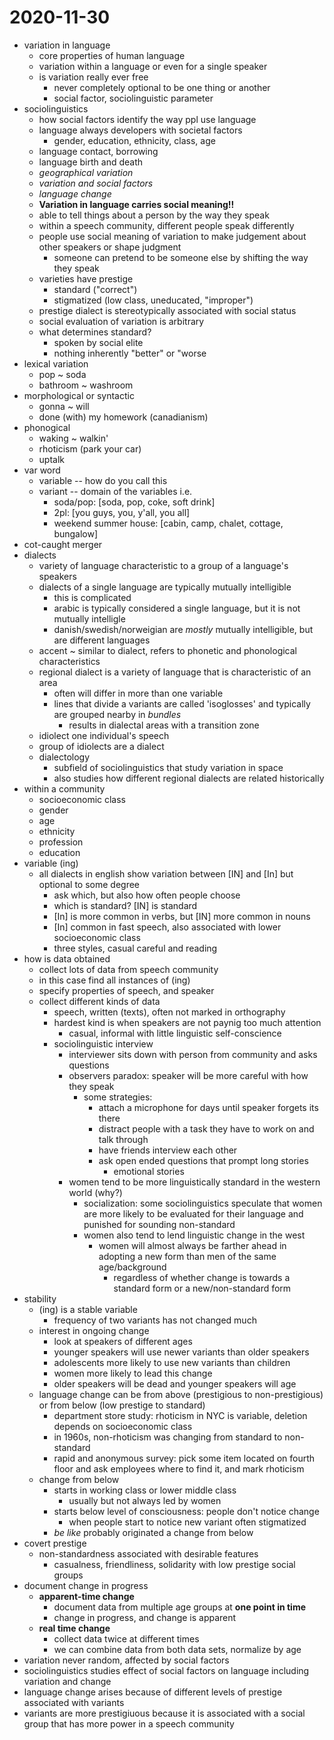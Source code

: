 # 2020-11-30 

* variation in language
  * core properties of human language
  * variation within a language or even for a single speaker
  * is variation really ever free
    * never completely optional to be one thing or another
    * social factor, sociolinguistic parameter
* sociolinguistics
  * how social factors identify the way ppl use language
  * language always developers with societal factors
    * gender, education, ethnicity, class, age
  * language contact, borrowing
  * language birth and death
  * *geographical variation*
  * *variation and social factors*
  * *language change*
  * **Variation in language carries social meaning!!**
  * able to tell things about a person by the way they speak
  * within a speech community, different people speak differently
  * people use social meaning of variation to make judgement about other speakers or shape judgment
    * someone can pretend to be someone else by shifting the way they speak
  * varieties have prestige
    * standard ("correct")
    * stigmatized (low class, uneducated, "improper")
  * prestige dialect is stereotypically associated with social status
  * social evaluation of variation is arbitrary
  * what determines standard?
    * spoken by social elite
    * nothing inherently "better" or "worse
* lexical variation
  * pop ~ soda
  * bathroom ~ washroom
* morphological or syntactic
  * gonna ~ will
  * done (with) my homework (canadianism)
* phonogical
  * waking ~ walkin'
  * rhoticism (park your car)
  * uptalk
* var word
  * variable -- how do you call this
  * variant -- domain of the variables i.e.
    * soda/pop: [soda, pop, coke, soft drink]
    * 2pl: [you guys, you, y'all, you all]
    * weekend summer house: [cabin, camp, chalet, cottage, bungalow]
* cot-caught merger
* dialects
  * variety of language characteristic to a group of a language's speakers
  * dialects of a single language are typically mutually intelligible
    * this is complicated
    * arabic is typically considered a single language, but it is not mutually intelligle
    * danish/swedish/norweigian are *mostly* mutually intelligible, but are different languages
  * accent ~ similar to dialect, refers to phonetic and phonological characteristics
  * regional dialect is a variety of language that is characteristic of an area
    * often will differ in more than one variable
    * lines that divide a variants are called 'isoglosses' and typically are grouped nearby in *bundles*
      * results in dialectal areas with a transition zone
  * idiolect one individual's speech
  * group of idiolects are a dialect
  * dialectology
    * subfield of sociolinguistics that study variation in space
    * also studies how different regional dialects are related historically
* within a community
  * socioeconomic class
  * gender
  * age
  * ethnicity
  * profession
  * education
* variable (ing)
  * all dialects in english show variation between [IN] and [In] but optional to some degree
    * ask which, but also how often people choose 
    * which is standard? [IN] is standard 
    * [In] is more common in verbs, but [IN] more common in nouns
    * [In] common in fast speech, also associated with lower socioeconomic class
    * three styles, casual careful and reading
* how is data obtained
  * collect lots of data from speech community
  * in this case find all instances of (ing)
  * specify properties of speech, and speaker 
  * collect different kinds of data
    * speech, written (texts), often not marked in orthography
    * hardest kind is when speakers are not paynig too much attention
      * casual, informal with little linguistic self-conscience
    * sociolinguistic interview
      * interviewer sits down with person from community and asks questions
      * observers paradox: speaker will be more careful with how they speak
        * some strategies:
          * attach a microphone for days until speaker forgets its there
          * distract people with a task they have to work on and talk through
          * have friends interview each other
          * ask open ended questions that prompt long stories
            * emotional stories
      * women tend to be more linguistically standard in the western world (why?)
        * socialization: some sociolinguistics speculate that women are more likely to be evaluated for their language and punished for sounding non-standard
        * women also tend to lend linguistic change in the west
          * women will almost always be farther ahead in adopting a new form than men of the same age/background
            * regardless of whether change is towards a standard form or a new/non-standard form
* stability
  * (ing) is a stable variable
    * frequency of two variants has not changed much
  * interest in ongoing change
    * look at speakers of different ages
    * younger speakers will use newer variants than older speakers
    * adolescents more likely to use new variants than children
    * women more likely to lead this change
    * older speakers will be dead and younger speakers will age
  * language change can be from above (prestigious to non-prestigious) or from below (low prestige to standard)
    * department store study: rhoticism in NYC is variable, deletion depends on socioeconomic class
    * in 1960s, non-rhoticism was changing from standard to non-standard
    * rapid and anonymous survey: pick some item located on fourth floor and ask employees where to find it, and mark rhoticism
  * change from below 
    * starts in working class or lower middle class
      * usually but not always led by women
    * starts below level of consciousness: people don't notice change
      * when people start to notice new variant often stigmatized
    * *be like* probably originated a change from below
* covert prestige
  * non-standardness associated with desirable features
    * casualness, friendliness, solidarity with low prestige social groups
* document change in progress
  * **apparent-time change**
    * document data from multiple age groups at **one point in time**
    * change in progress, and change is apparent
  * **real time change**
    * collect data twice at different times
    * we can combine data from both data sets, normalize by age
* variation never random, affected by social factors
* sociolinguistics studies effect of social factors on language including variation and change
* language change arises because of different levels of prestige associated with variants
* variants are more prestigiuous because it is associated with a social group that has more power in a speech community